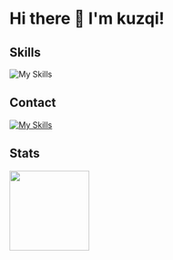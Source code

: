 # Hi there 👋 I'm kuzqi!

## Skills
![My Skills](https://skillicons.dev/icons?i=java,cs,js,css,html,mysql,eclipse,vscode,unity,rider)

## Contact
[![My Skills](https://skillicons.dev/icons?i=discord)](https://discord.gg/NJzk4x2TWp)

## Stats
<img height="140em" src="https://github-readme-stats.vercel.app/api/top-langs/?username=kuzqi&layout=compact&langs_count=5"/>

